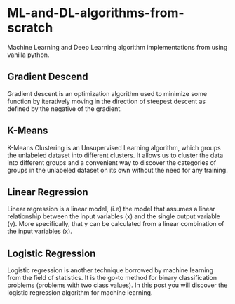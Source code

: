 # ML-and-DL-algorithms-from-scratch
Machine Learning and Deep Learning  algorithm implementations from using vanilla python.

## Gradient Descend
Gradient descent is an optimization algorithm used to minimize some function by iteratively moving in the direction of steepest descent as defined by the negative of the gradient.

## K-Means
K-Means Clustering is an Unsupervised Learning algorithm, which groups the unlabeled dataset into different clusters. It allows us to cluster the data into different groups and a convenient way to discover the categories of groups in the unlabeled dataset on its own without the need for any training.

## Linear Regression
Linear regression is a linear model, (i.e) the model that assumes a linear relationship between the input variables (x) and the single output variable (y). More specifically, that y can be calculated from a linear combination of the input variables (x).

## Logistic Regression
Logistic regression is another technique borrowed by machine learning from the field of statistics. It is the go-to method for binary classification problems (problems with two class values). In this post you will discover the logistic regression algorithm for machine learning.


